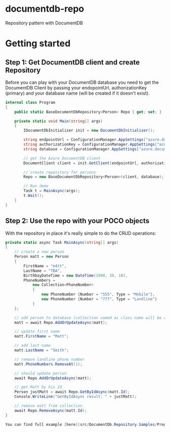 # documentdb-repo
Repository pattern with DocumentDB

# Getting started

## Step 1: Get DocumentDB client and create Repository

Before you can play with your DocumentDB database you need to get the DocumentDB Client by passing your endopointUrl, authorizationKey (primary) and your database name (will be created if it doesn't exist).

```csharp
internal class Program
{
    public static BaseDocumentDbRepository<Person> Repo { get; set; }

    private static void Main(string[] args)
    {
        IDocumentDbInitializer init = new DocumentDbInitializer();

        string endpointUrl = ConfigurationManager.AppSettings["azure.documentdb.endpointUrl"];
        string authorizationKey = ConfigurationManager.AppSettings["azure.documentdb.authorizationKey"];
        string database = ConfigurationManager.AppSettings["azure.documentdb.databaseName"];

        // get the Azure DocumentDB client
        DocumentClient client = init.GetClient(endpointUrl, authorizationKey);

        // create repository for persons
        Repo = new BaseDocumentDbRepository<Person>(client, database);

        // Run demo
        Task t = MainAsync(args);
        t.Wait();
    }
}    
```

## Step 2: Use the repo with your POCO objects

With the repository in place it's really simple to do the CRUD operations:

```csharp
private static async Task MainAsync(string[] args)
{
    // create a new person
    Person matt = new Person
    {
        FirstName = "m4tt",
        LastName = "TBA",
        BirthDayDateTime = new DateTime(1990, 10, 10),
        PhoneNumbers =
            new Collection<PhoneNumber>
            {
                new PhoneNumber {Number = "555", Type = "Mobile"},
                new PhoneNumber {Number = "777", Type = "Landline"}
            }
    };

    // add person to database (collection named as class name will be created by convenction, this can be configured during initialization of the repository)
    matt = await Repo.AddOrUpdateAsync(matt);

    // update first name
    matt.FirstName = "Matt";

    // add last name
    matt.LastName = "Smith";

    // remove landline phone number
    matt.PhoneNumbers.RemoveAt(1);

    // should update person
    await Repo.AddOrUpdateAsync(matt);

    // get Matt by his Id
    Person justMatt = await Repo.GetByIdAsync(matt.Id);
    Console.WriteLine("GetByIdAsync result: " + justMatt);

    // remove matt from collection
    await Repo.RemoveAsync(matt.Id);
}

You can find full example [here](src/DocumentDb.Repository.Samples/Program.cs)
